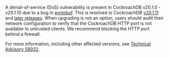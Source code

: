 A denial-of-service (DoS) vulnerability is present in CockroachDB v20.1.0 - v20.1.10 due to a bug in [protobuf](https://github.com/gogo/protobuf). This is resolved in CockroachDB [v20.1.11](../releases/v20.1.11.html) and [later releases](../releases/#production-releases). When upgrading is not an option, users should audit their network configuration to verify that the CockroachDB HTTP port is not available to untrusted clients. We recommend blocking the HTTP port behind a firewall.

For more information, including other affected versions, see [Technical Advisory 58932](../advisories/a58932.html).